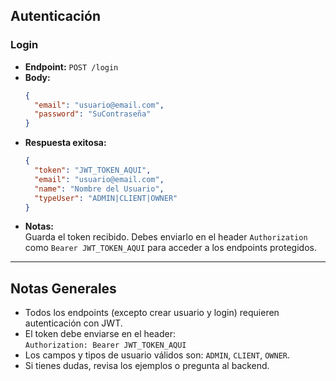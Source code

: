 ## Autenticación

### Login

- **Endpoint:** `POST /login`
- **Body:**
  ```json
  {
    "email": "usuario@email.com",
    "password": "SuContraseña"
  }
  ```
- **Respuesta exitosa:**
  ```json
  {
    "token": "JWT_TOKEN_AQUI",
    "email": "usuario@email.com",
    "name": "Nombre del Usuario",
    "typeUser": "ADMIN|CLIENT|OWNER"
  }
  ```
- **Notas:**  
  Guarda el token recibido. Debes enviarlo en el header `Authorization` como `Bearer JWT_TOKEN_AQUI` para acceder a los endpoints protegidos.

---

## Notas Generales

- Todos los endpoints (excepto crear usuario y login) requieren autenticación con JWT.
- El token debe enviarse en el header:  
  `Authorization: Bearer JWT_TOKEN_AQUI`
- Los campos y tipos de usuario válidos son: `ADMIN`, `CLIENT`, `OWNER`.
- Si tienes dudas, revisa los ejemplos o pregunta al backend.
